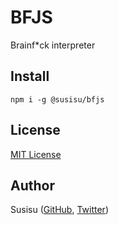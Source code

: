# BFJS
Brainf*ck interpreter

## Install
``` shell
npm i -g @susisu/bfjs
```

## License
[MIT License](http://opensource.org/licenses/mit-license.php)

## Author
Susisu ([GitHub](https://github.com/susisu), [Twitter](https://twitter.com/susisu2413))
